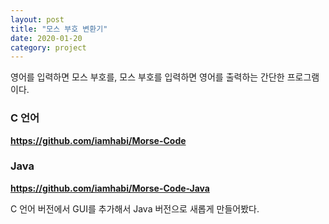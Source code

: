 ```yaml
---
layout: post
title: "모스 부호 변환기"
date: 2020-01-20
category: project
---
```


영어를 입력하면 모스 부호를, 모스 부호를 입력하면 영어를 출력하는 간단한 프로그램이다.

### C 언어
**<https://github.com/iamhabi/Morse-Code>**

### Java
**<https://github.com/iamhabi/Morse-Code-Java>**

C 언어 버전에서 GUI를 추가해서 Java 버전으로 새롭게 만들어봤다.